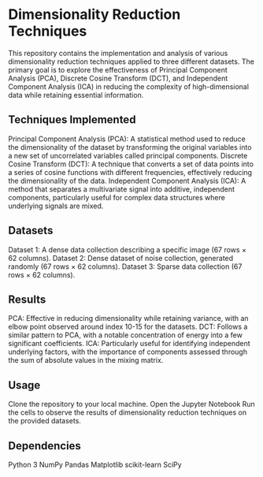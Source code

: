 
# Dimensionality Reduction Techniques
This repository contains the implementation and analysis of various dimensionality reduction techniques applied to three different datasets. The primary goal is to explore the effectiveness of Principal Component Analysis (PCA), Discrete Cosine Transform (DCT), and Independent Component Analysis (ICA) in reducing the complexity of high-dimensional data while retaining essential information.

## Techniques Implemented
Principal Component Analysis (PCA): A statistical method used to reduce the dimensionality of the dataset by transforming the original variables into a new set of uncorrelated variables called principal components.
Discrete Cosine Transform (DCT): A technique that converts a set of data points into a series of cosine functions with different frequencies, effectively reducing the dimensionality of the data.
Independent Component Analysis (ICA): A method that separates a multivariate signal into additive, independent components, particularly useful for complex data structures where underlying signals are mixed.

## Datasets
Dataset 1: A dense data collection describing a specific image (67 rows × 62 columns).
Dataset 2: Dense dataset of noise collection, generated randomly (67 rows × 62 columns).
Dataset 3: Sparse data collection (67 rows × 62 columns).

## Results
PCA: Effective in reducing dimensionality while retaining variance, with an elbow point observed around index 10-15 for the datasets.
DCT: Follows a similar pattern to PCA, with a notable concentration of energy into a few significant coefficients.
ICA: Particularly useful for identifying independent underlying factors, with the importance of components assessed through the sum of absolute values in the mixing matrix.

## Usage
Clone the repository to your local machine.
Open the Jupyter Notebook
Run the cells to observe the results of dimensionality reduction techniques on the provided datasets.

## Dependencies
Python 3
NumPy
Pandas
Matplotlib
scikit-learn
SciPy
